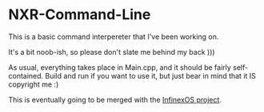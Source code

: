 # NXR-Command-Line
This is a basic command interpereter that I've been working on.

It's a bit noob-ish, so please don't slate me behind my back )))

As usual, everything takes place in Main.cpp, and it should be fairly self-contained. Build and run if you want to use it, but just bear in mind that it IS copyright me :)

This is eventually going to be merged with the <a href="https://github.com/LukeChemeriov/InfinexOS">InfinexOS project</a>.
